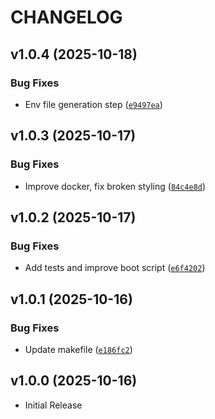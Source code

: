 # CHANGELOG

<!-- version list -->

## v1.0.4 (2025-10-18)

### Bug Fixes

- Env file generation step
  ([`e9497ea`](https://github.com/mykobo/mykobo-dapp/commit/e9497eab48f2b73bf34ada09f6c4e55ad8ca24f2))


## v1.0.3 (2025-10-17)

### Bug Fixes

- Improve docker, fix broken styling
  ([`84c4e8d`](https://github.com/mykobo/mykobo-dapp/commit/84c4e8d1fe22762ce6ba65ee879d967e066e4245))


## v1.0.2 (2025-10-17)

### Bug Fixes

- Add tests and improve boot script
  ([`e6f4202`](https://github.com/mykobo/mykobo-dapp/commit/e6f4202c377ab5f44e704fdeb9b2d932e2454cc4))


## v1.0.1 (2025-10-16)

### Bug Fixes

- Update makefile
  ([`e186fc2`](https://github.com/mykobo/mykobo-dapp/commit/e186fc2cce30858d2d0988bb523b689a4f73b005))


## v1.0.0 (2025-10-16)

- Initial Release
